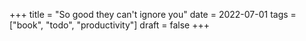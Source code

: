 +++
title = "So good they can't ignore you"
date = 2022-07-01
tags = ["book", "todo", "productivity"]
draft = false
+++

